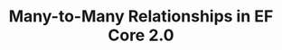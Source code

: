 ---
title: Many-to-Many Relationships in EF Core 2.0
tags:
- Entity Framework Core
links:
- ["Part 1: The Basics",https://blog.oneunicorn.com/2017/09/25/many-to-many-relationships-in-ef-core-2-0-part-1-the-basics/]
- ["Part 2: Hiding as IEnumerable",https://blog.oneunicorn.com/2017/09/25/many-to-many-relationships-in-ef-core-2-0-part-2-hiding-as-ienumerable/]
- ["Part 3: Hiding as ICollection",https://blog.oneunicorn.com/2017/09/25/many-to-many-relationships-in-ef-core-2-0-part-3-hiding-as-icollection/]
- ["Part 4: A more general abstraction",https://blog.oneunicorn.com/2017/09/25/many-to-many-relationships-in-ef-core-2-0-part-4-a-more-general-abstraction/]
---